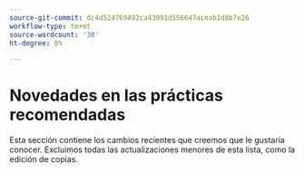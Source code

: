 ```yaml
---
source-git-commit: dc4d524769492ca43991d556647aceab1d8b7e26
workflow-type: tm+mt
source-wordcount: '30'
ht-degree: 0%

---
```

# Novedades en las prácticas recomendadas

Esta sección contiene los cambios recientes que creemos que le gustaría conocer. Excluimos todas las actualizaciones menores de esta lista, como la edición de copias.<!-- year_group -->
